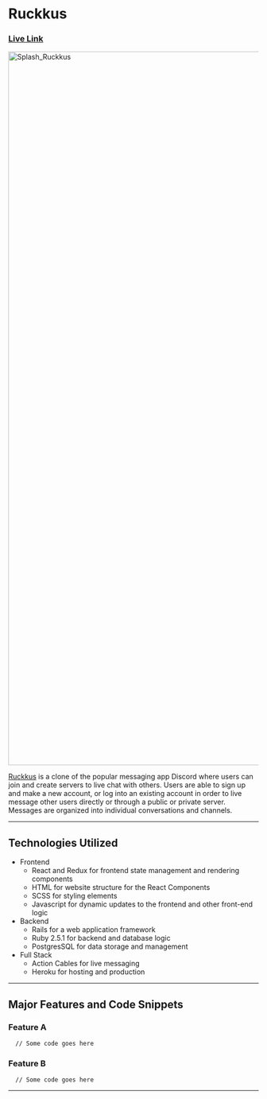 # Ruckkus
### [Live Link](https://ruckkus.herokuapp.com/#/) 
<img width="1436" alt="Splash_Ruckkus" src="https://user-images.githubusercontent.com/36039557/180856262-68a00b27-9b24-472f-8e35-0f0405a767b5.png">


[Ruckkus](https://ruckkus.herokuapp.com/#/) is a clone of the popular messaging app Discord where users can join and create servers to live chat with others. Users are able to sign up and make a new account, or log into an existing account in order to live message other users directly or through a public or private server. Messages are organized into individual conversations and channels.


***

## Technologies Utilized
* Frontend
   * React and Redux for frontend state management and rendering components
   * HTML for website structure for the React Components 
   * SCSS for styling elements 
   * Javascript for dynamic updates to the frontend and other front-end logic 
* Backend 
   * Rails for a web application framework 
   * Ruby 2.5.1 for backend and database logic 
   * PostgresSQL for data storage and management 
* Full Stack 
   * Action Cables for live messaging 
   * Heroku for hosting and production

***

## Major Features and Code Snippets
### Feature A
```
  // Some code goes here
```
### Feature B
```
  // Some code goes here
```

***

<!-- ## Features in Progress
* Message Display
* Channel Creation and Editing
* Live Chat 
* Friending / Blocking Users 
* Uploading images for profile pics / server pics 

***
 -->

